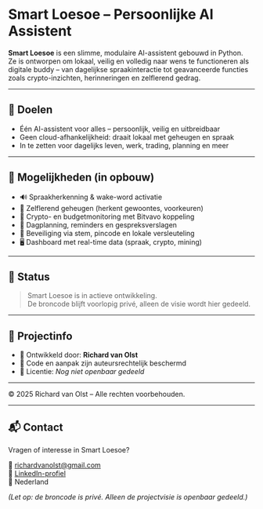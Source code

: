 # Smart Loesoe – Persoonlijke AI Assistent

**Smart Loesoe** is een slimme, modulaire AI-assistent gebouwd in Python.  
Ze is ontworpen om lokaal, veilig en volledig naar wens te functioneren als digitale buddy – van dagelijkse spraakinteractie tot geavanceerde functies zoals crypto-inzichten, herinneringen en zelflerend gedrag.

---

## 🎯 Doelen

- Één AI-assistent voor alles – persoonlijk, veilig en uitbreidbaar
- Geen cloud-afhankelijkheid: draait lokaal met geheugen en spraak
- In te zetten voor dagelijks leven, werk, trading, planning en meer

---

## 🧠 Mogelijkheden (in opbouw)

- 🔊 Spraakherkenning & wake-word activatie
- 🧠 Zelflerend geheugen (herkent gewoontes, voorkeuren)
- 💸 Crypto- en budgetmonitoring met Bitvavo koppeling
- 📅 Dagplanning, reminders en gespreksverslagen
- 🔐 Beveiliging via stem, pincode en lokale versleuteling
- 🖥️ Dashboard met real-time data (spraak, crypto, mining)

---

## 🚀 Status

> Smart Loesoe is in actieve ontwikkeling.  
> De broncode blijft voorlopig privé, alleen de visie wordt hier gedeeld.

---

## 📌 Projectinfo

- 👤 Ontwikkeld door: **Richard van Olst**
- 🔐 Code en aanpak zijn auteursrechtelijk beschermd
- 📄 Licentie: *Nog niet openbaar gedeeld*

---

© 2025 Richard van Olst – Alle rechten voorbehouden.

---
## 📬 Contact

Vragen of interesse in Smart Loesoe?

📧 richardvanolst@gmail.com  
🔗 [LinkedIn-profiel](https://www.linkedin.com/in/richard-van-olst-558188367/)  
📍 Nederland

_(Let op: de broncode is privé. Alleen de projectvisie is openbaar gedeeld.)_


